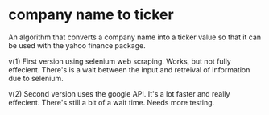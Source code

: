 # company name to ticker
An algorithm that converts a company name into a ticker value so that it can be used with the yahoo finance package. 

v(1)
First version using selenium web scraping. Works, but not fully effecient. There's is a wait between the input and retreival of information due to selenium.

v(2)
Second version uses the google API. It's a lot faster and really effecient. There's still a bit of a wait time. Needs more testing.
